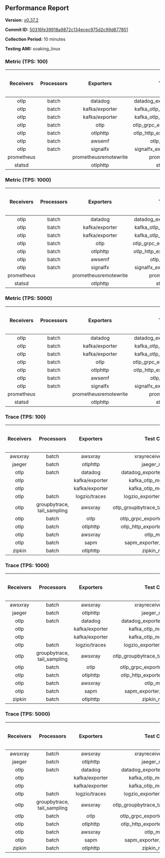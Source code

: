 ## Performance Report

**Version:** [v0.37.2](https://github.com/aws-observability/aws-otel-collector/releases/tag/v0.37.2)

**Commit ID:** [50316fe39918a9872c134ecec975d2c99d877851](https://github.com/aws-observability/aws-otel-collector/commit/50316fe39918a9872c134ecec975d2c99d877851)

**Collection Period:** 10 minutes

**Testing AMI:** soaking_linux


### Metric (TPS: 100)
| Receivers | Processors | Exporters | Test Case | Data Type | Instance Type | Avg CPU Usage (Percent) | Avg Memory Usage (Megabytes) | Max CPU Usage (Percent) | Max Memory Usage (Megabytes) |
|:---------:|:----------:|:---------:|:---------:|:---------:|:-------------:|:-----------------------:|:----------------------------:|:-----------------------:|:----------------------------:|
| otlp | batch | datadog | datadog_exporter_metric_mock | otlp | m5.2xlarge | 0.47 | 95.17 | 0.60 | 96.74 |
| otlp | batch | kafka/exporter | kafka_otlp_metric_mock_2_8_1 | otlp | m5.2xlarge | 2.21 | 99.93 | 2.40 | 101.62 |
| otlp | batch | kafka/exporter | kafka_otlp_metric_mock_3_2_0 | otlp | m5.2xlarge | 0.19 | 94.23 | 0.30 | 95.81 |
| otlp | batch | otlp | otlp_grpc_exporter_metric_mock | otlp | m5.2xlarge | 0.18 | 87.76 | 0.40 | 88.89 |
| otlp | batch | otlphttp | otlp_http_exporter_metric_mock | otlp | m5.2xlarge | 0.20 | 96.93 | 0.40 | 99.86 |
| otlp | batch | awsemf | otlp_metric_mock | otlp | m5.2xlarge | 0.39 | 91.09 | 0.50 | 91.71 |
| otlp | batch | signalfx | signalfx_exporter_metric_mock | otlp | m5.2xlarge | 0.24 | 97.12 | 0.40 | 100.39 |
| prometheus |  | prometheusremotewrite | prometheus_mock | prometheus | m5.2xlarge | 0.08 | 91.82 | 0.20 | 93.18 |
| statsd |  | otlphttp | statsd_mock | statsd | m5.2xlarge | 0.01 | 75.26 | 0.20 | 75.85 |

### Metric (TPS: 1000)
| Receivers | Processors | Exporters | Test Case | Data Type | Instance Type | Avg CPU Usage (Percent) | Avg Memory Usage (Megabytes) | Max CPU Usage (Percent) | Max Memory Usage (Megabytes) |
|:---------:|:----------:|:---------:|:---------:|:---------:|:-------------:|:-----------------------:|:----------------------------:|:-----------------------:|:----------------------------:|
| otlp | batch | datadog | datadog_exporter_metric_mock | otlp | m5.2xlarge | 2.16 | 98.12 | 2.40 | 99.54 |
| otlp | batch | kafka/exporter | kafka_otlp_metric_mock_2_8_1 | otlp | m5.2xlarge | 0.50 | 95.11 | 0.60 | 95.82 |
| otlp | batch | kafka/exporter | kafka_otlp_metric_mock_3_2_0 | otlp | m5.2xlarge | 0.50 | 96.63 | 0.60 | 97.51 |
| otlp | batch | otlp | otlp_grpc_exporter_metric_mock | otlp | m5.2xlarge | 0.44 | 93.10 | 0.70 | 110.79 |
| otlp | batch | otlphttp | otlp_http_exporter_metric_mock | otlp | m5.2xlarge | 0.55 | 98.77 | 0.70 | 101.24 |
| otlp | batch | awsemf | otlp_metric_mock | otlp | m5.2xlarge | 1.76 | 93.27 | 2.00 | 94.17 |
| otlp | batch | signalfx | signalfx_exporter_metric_mock | otlp | m5.2xlarge | 0.86 | 98.43 | 1.00 | 102.05 |
| prometheus |  | prometheusremotewrite | prometheus_mock | prometheus | m5.2xlarge | 0.77 | 112.91 | 1.50 | 122.40 |
| statsd |  | otlphttp | statsd_mock | statsd | m5.2xlarge | 0.01 | 74.52 | 0.10 | 75.64 |

### Metric (TPS: 5000)
| Receivers | Processors | Exporters | Test Case | Data Type | Instance Type | Avg CPU Usage (Percent) | Avg Memory Usage (Megabytes) | Max CPU Usage (Percent) | Max Memory Usage (Megabytes) |
|:---------:|:----------:|:---------:|:---------:|:---------:|:-------------:|:-----------------------:|:----------------------------:|:-----------------------:|:----------------------------:|
| otlp | batch | datadog | datadog_exporter_metric_mock | otlp | m5.2xlarge | 10.35 | 117.55 | 11.60 | 123.10 |
| otlp | batch | kafka/exporter | kafka_otlp_metric_mock_2_8_1 | otlp | m5.2xlarge | 10.64 | 112.58 | 11.60 | 116.47 |
| otlp | batch | kafka/exporter | kafka_otlp_metric_mock_3_2_0 | otlp | m5.2xlarge | 12.66 | 113.57 | 13.30 | 117.68 |
| otlp | batch | otlp | otlp_grpc_exporter_metric_mock | otlp | m5.2xlarge | 1.45 | 98.55 | 2.00 | 161.08 |
| otlp | batch | otlphttp | otlp_http_exporter_metric_mock | otlp | m5.2xlarge | 2.05 | 99.21 | 2.40 | 102.63 |
| otlp | batch | awsemf | otlp_metric_mock | otlp | m5.2xlarge | 8.39 | 107.09 | 8.90 | 109.51 |
| otlp | batch | signalfx | signalfx_exporter_metric_mock | otlp | m5.2xlarge | 3.88 | 101.03 | 4.10 | 105.33 |
| prometheus |  | prometheusremotewrite | prometheus_mock | prometheus | m5.2xlarge | 4.73 | 217.40 | 7.80 | 246.05 |
| statsd |  | otlphttp | statsd_mock | statsd | m5.2xlarge | 0.01 | 75.21 | 0.10 | 76.21 |

### Trace (TPS: 100)
| Receivers | Processors | Exporters | Test Case | Data Type | Instance Type | Avg CPU Usage (Percent) | Avg Memory Usage (Megabytes) | Max CPU Usage (Percent) | Max Memory Usage (Megabytes) |
|:---------:|:----------:|:---------:|:---------:|:---------:|:-------------:|:-----------------------:|:----------------------------:|:-----------------------:|:----------------------------:|
| awsxray | batch | awsxray | xrayreceiver_mock | xray | m5.2xlarge | 3.99 | 91.05 | 4.20 | 92.01 |
| jaeger | batch | otlphttp | jaeger_mock | jaeger | m5.2xlarge | 0.04 | 78.17 | 0.20 | 79.04 |
| otlp | batch | datadog | datadog_exporter_trace_mock | otlp | m5.2xlarge | 0.05 | 77.96 | 0.20 | 78.17 |
| otlp |  | kafka/exporter | kafka_otlp_mock_2_8_1 | otlp | m5.2xlarge | 0.05 | 82.19 | 0.20 | 83.64 |
| otlp |  | kafka/exporter | kafka_otlp_mock_3_2_0 | otlp | m5.2xlarge | 0.17 | 83.67 | 0.30 | 84.33 |
| otlp | batch | logzio/traces | logzio_exporter_trace_mock | otlp | m5.2xlarge | 0.04 | 75.44 | 0.20 | 76.33 |
| otlp | groupbytrace, tail_sampling | awsxray | otlp_groupbytrace_tailsampling_mock | otlp | m5.2xlarge | 0.03 | 78.51 | 0.10 | 80.08 |
| otlp | batch | otlp | otlp_grpc_exporter_trace_mock | otlp | m5.2xlarge | 0.04 | 78.56 | 0.20 | 79.42 |
| otlp | batch | otlphttp | otlp_http_exporter_trace_mock | otlp | m5.2xlarge | 0.04 | 76.00 | 0.10 | 76.84 |
| otlp | batch | awsxray | otlp_mock | otlp | m5.2xlarge | 0.03 | 77.08 | 0.20 | 78.09 |
| otlp | batch | sapm | sapm_exporter_trace_mock | otlp | m5.2xlarge | 0.03 | 76.54 | 0.10 | 77.80 |
| zipkin | batch | otlphttp | zipkin_mock | zipkin | m5.2xlarge | 0.04 | 74.63 | 0.20 | 75.76 |

### Trace (TPS: 1000)
| Receivers | Processors | Exporters | Test Case | Data Type | Instance Type | Avg CPU Usage (Percent) | Avg Memory Usage (Megabytes) | Max CPU Usage (Percent) | Max Memory Usage (Megabytes) |
|:---------:|:----------:|:---------:|:---------:|:---------:|:-------------:|:-----------------------:|:----------------------------:|:-----------------------:|:----------------------------:|
| awsxray | batch | awsxray | xrayreceiver_mock | xray | m5.2xlarge | 19.22 | 93.29 | 19.70 | 94.73 |
| jaeger | batch | otlphttp | jaeger_mock | jaeger | m5.2xlarge | 0.04 | 75.85 | 0.20 | 77.09 |
| otlp | batch | datadog | datadog_exporter_trace_mock | otlp | m5.2xlarge | 0.05 | 79.67 | 0.20 | 80.73 |
| otlp |  | kafka/exporter | kafka_otlp_mock_2_8_1 | otlp | m5.2xlarge | 0.05 | 83.13 | 0.20 | 84.27 |
| otlp |  | kafka/exporter | kafka_otlp_mock_3_2_0 | otlp | m5.2xlarge | 0.05 | 81.40 | 0.20 | 82.87 |
| otlp | batch | logzio/traces | logzio_exporter_trace_mock | otlp | m5.2xlarge | 0.04 | 75.63 | 0.20 | 76.51 |
| otlp | groupbytrace, tail_sampling | awsxray | otlp_groupbytrace_tailsampling_mock | otlp | m5.2xlarge | 0.03 | 77.74 | 0.10 | 78.66 |
| otlp | batch | otlp | otlp_grpc_exporter_trace_mock | otlp | m5.2xlarge | 0.04 | 78.42 | 0.20 | 78.66 |
| otlp | batch | otlphttp | otlp_http_exporter_trace_mock | otlp | m5.2xlarge | 0.04 | 77.40 | 0.20 | 78.62 |
| otlp | batch | awsxray | otlp_mock | otlp | m5.2xlarge | 0.04 | 75.02 | 0.10 | 75.85 |
| otlp | batch | sapm | sapm_exporter_trace_mock | otlp | m5.2xlarge | 0.04 | 76.70 | 0.20 | 76.89 |
| zipkin | batch | otlphttp | zipkin_mock | zipkin | m5.2xlarge | 0.04 | 76.06 | 0.10 | 77.28 |

### Trace (TPS: 5000)
| Receivers | Processors | Exporters | Test Case | Data Type | Instance Type | Avg CPU Usage (Percent) | Avg Memory Usage (Megabytes) | Max CPU Usage (Percent) | Max Memory Usage (Megabytes) |
|:---------:|:----------:|:---------:|:---------:|:---------:|:-------------:|:-----------------------:|:----------------------------:|:-----------------------:|:----------------------------:|
| awsxray | batch | awsxray | xrayreceiver_mock | xray | m5.2xlarge | 27.25 | 106.71 | 28.20 | 111.54 |
| jaeger | batch | otlphttp | jaeger_mock | jaeger | m5.2xlarge | 0.04 | 75.02 | 0.10 | 76.24 |
| otlp | batch | datadog | datadog_exporter_trace_mock | otlp | m5.2xlarge | 0.05 | 79.10 | 0.20 | 80.03 |
| otlp |  | kafka/exporter | kafka_otlp_mock_2_8_1 | otlp | m5.2xlarge | 0.16 | 81.95 | 0.30 | 83.02 |
| otlp |  | kafka/exporter | kafka_otlp_mock_3_2_0 | otlp | m5.2xlarge | 0.05 | 79.94 | 0.20 | 81.34 |
| otlp | batch | logzio/traces | logzio_exporter_trace_mock | otlp | m5.2xlarge | 0.04 | 76.81 | 0.20 | 78.31 |
| otlp | groupbytrace, tail_sampling | awsxray | otlp_groupbytrace_tailsampling_mock | otlp | m5.2xlarge | 0.03 | 76.66 | 0.10 | 77.44 |
| otlp | batch | otlp | otlp_grpc_exporter_trace_mock | otlp | m5.2xlarge | 0.04 | 76.45 | 0.10 | 77.38 |
| otlp | batch | otlphttp | otlp_http_exporter_trace_mock | otlp | m5.2xlarge | 0.04 | 77.43 | 0.20 | 78.45 |
| otlp | batch | awsxray | otlp_mock | otlp | m5.2xlarge | 0.04 | 75.96 | 0.20 | 76.69 |
| otlp | batch | sapm | sapm_exporter_trace_mock | otlp | m5.2xlarge | 0.03 | 76.22 | 0.20 | 76.57 |
| zipkin | batch | otlphttp | zipkin_mock | zipkin | m5.2xlarge | 0.04 | 76.28 | 0.20 | 77.46 |
